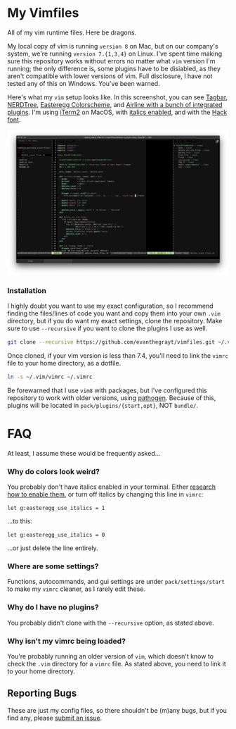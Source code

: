 # My Vimfiles
All of my vim runtime files. Here be dragons.

My local copy of vim is running `version 8` on Mac, but on our company's system,
we're running `version 7.{1,3,4}` on Linux. I've spent time making sure this
repository works without errors no matter what `vim` version I'm running; the
only difference is, some plugins have to be disiabled, as they aren't compatible
with lower versions of vim. Full disclosure, I have not tested any of this on
Windows. You've been warned.

Here's what my `vim` setup looks like. In this screenshot, you can see
[Tagbar](https://github.com/majutsushi/tagbar.git),
[NERDTree](https://github.com/scrooloose/nerdtree.git),
[Easteregg Colorscheme](https://github.com/evanthegrayt/vim-easteregg.git), and
[Airline with a bunch of integrated plugins](https://github.com/vim-airline/vim-airline.git).
I'm using [iTerm2](https://www.iterm2.com/) on MacOS, with
[italics enabled](https://github.com/evanthegrayt/dotfiles/blob/master/images/xterm-256color.terminfo#L3),
and with the [Hack font](https://sourcefoundry.org/hack/).

![](images/vim_screenshot.jpg)

### Installation
I highly doubt you want to use my exact configuration, so I recommend finding
the files/lines of code you want and copy them into your own `.vim` directory,
but if you do want my exact settings, clone the repository. Make sure to use
`--recursive` if you want to clone the plugins I use as well.

```bash
git clone --recursive https://github.com/evanthegrayt/vimfiles.git ~/.vim
```

Once cloned, if your vim version is less than 7.4, you'll need to link the
`vimrc` file to your home directory, as a dotfile.

```bash
ln -s ~/.vim/vimrc ~/.vimrc
```

Be forewarned that I use `vim8` with packages, but I've configured this
repository to work with older versions, using
[pathogen](https://github.com/tpope/vim-pathogen). Because of this, plugins will
be located in `pack/plugins/{start,opt}`, NOT `bundle/`.

# FAQ
At least, I assume these would be frequently asked...
### Why do colors look weird?
You probably don't have italics enabled in your terminal. Either
[research how to enable them](https://github.com/evanthegrayt/dotfiles/blob/master/images/xterm-256color.terminfo#L3),
or turn off italics by changing this line in `vimrc`:

```vim
let g:easteregg_use_italics = 1
```

...to this:

```vim
let g:easteregg_use_italics = 0
```

...or just delete the line entirely.

### Where are some settings?
Functions, autocommands, and gui settings are under `pack/settings/start` to
make my `vimrc` cleaner, as I rarely edit these.

### Why do I have no plugins?
You probably didn't clone with the `--recursive` option, as stated above.

### Why isn't my vimrc being loaded?
You're probably running an older version of `vim`, which doesn't know to check
the `.vim` directory for a `vimrc` file. As stated above, you need to link it to
your home directory.

## Reporting Bugs
These are just my config files, so there shouldn't be (m)any bugs, but if you
find any, please [submit an
issue](https://github.com/evanthegrayt/vimfiles/issues/new).

